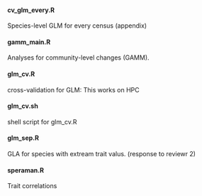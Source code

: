 #### cv_glm_every.R
Species-level GLM for every census (appendix)

#### gamm_main.R
Analyses for community-level changes (GAMM).

#### glm_cv.R  
cross-validation for GLM: This works on HPC

#### glm_cv.sh
shell script for glm_cv.R

#### glm_sep.R
GLA for species with extream trait valus. (response to reviewr 2)

#### speraman.R
Trait correlations 
